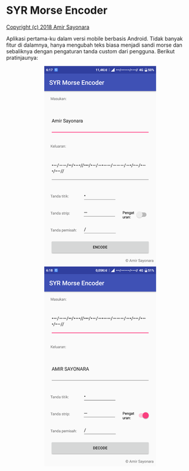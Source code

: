 # SYR Morse Encoder

[Copyright (c) 2018 Amir Sayonara](LICENSE)

Aplikasi pertama-ku dalam versi mobile berbasis Android. Tidak banyak fitur di dalamnya, hanya mengubah teks biasa menjadi sandi morse dan sebaliknya dengan pengaturan tanda custom dari pengguna. Berikut pratinjaunya:

<p align="center"><img title="Pratinjau Aplikasi" width="300" src="https://github.com/amirsayonara/SYR-Morse-Encoder/blob/master/Screenshoot.png"> <img title="Pratinjau Aplikasi" width="300" src="https://github.com/amirsayonara/SYR-Morse-Encoder/blob/master/Screenshoot2.png"></p>